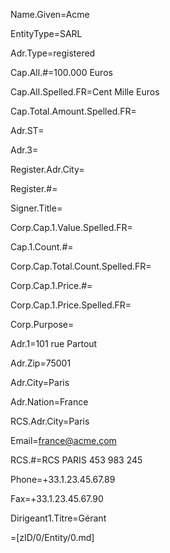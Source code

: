 Name.Given=Acme

EntityType=SARL

Adr.Type=registered

Cap.All.#=100.000 Euros

Cap.All.Spelled.FR=Cent Mille Euros

Cap.Total.Amount.Spelled.FR=

Adr.ST=

Adr.3=

Register.Adr.City=

Register.#=

Signer.Title=

Corp.Cap.1.Value.Spelled.FR=

Cap.1.Count.#=

Corp.Cap.Total.Count.Spelled.FR=

Corp.Cap.1.Price.#=

Corp.Cap.1.Price.Spelled.FR=

Corp.Purpose=

Adr.1=101 rue Partout

Adr.Zip=75001

Adr.City=Paris

Adr.Nation=France
 
RCS.Adr.City=Paris

Email=france@acme.com

RCS.#=RCS PARIS 453 983 245

Phone=+33.1.23.45.67.89

Fax=+33.1.23.45.67.90

Dirigeant1.Titre=Gérant

=[zID/0/Entity/0.md]
